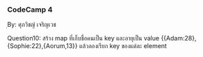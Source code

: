 ### CodeCamp 4 ###
ฺBy: ศุภวิชญ์ เจริญเวช

Question10: 
  สร้าง map ที่เก็บชื่อคนเป็น key และอายุเป็น value {{Adam:28},{Sophie:22},{Aorum,13}} แล้วลองเรียก key ของแต่ละ element